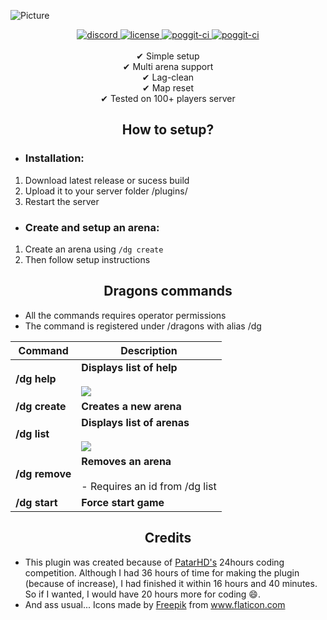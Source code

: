 ![Picture](https://i.ibb.co/7C2wWMC/Dragons.png)
<div align=center>
	<a href="https://discord.gg/uwBf2jS">
	        <img src="https://img.shields.io/discord/365202594932719616?color=blue&label=discord&style=for-the-badge" alt="discord">
	</a>
	<a href="https://github.com/GamakCZ/Dragons/blob/master/LICENSE">
	       <img src="https://img.shields.io/github/license/GamakCZ/Dragons?style=for-the-badge" alt="license">
	</a>
	<a href="https://poggit.pmmp.io/ci/GamakCZ/Dragons/Dragons">
	        <img src="https://poggit.pmmp.io/ci.shield/GamakCZ/Dragons/Dragons?style=for-the-badge" alt="poggit-ci">
	</a>
	<a href="https://poggit.pmmp.io/ci/GamakCZ/Dragons/Dragons">
	        <img src="https://poggit.pmmp.io/shield.state/Dragons?style=for-the-badge" alt="poggit-ci">
	</a>
<br><br>
✔ Simple setup<br>
✔ Multi arena support<br>
✔ Lag-clean<br>
✔ Map reset<br>
✔ Tested on 100+ players server
</div>

<div align="center">
	<h2>How to setup?</h2>
</div>

 - <h3>Installation:</h3>
 1. Download latest release or sucess build
 2. Upload it to your server folder /plugins/
 3. Restart the server

-  <h3>Create and setup an arena:</h3>
1. Create an arena using `/dg create`
2. Then follow setup instructions

<div align="center">
	<h2>Dragons commands</h2>
</div>

- All the commands requires operator permissions
- The command is registered under /dragons with alias /dg

| Command | Description |
| --- | --- |
| **/dg help** | **Displays list of help**<br><br>![](https://i.ibb.co/p2jnYmM/obrazek.png) |
| **/dg create** | **Creates a new arena** |
| **/dg list** | **Displays list of arenas**<br><br>![](https://i.ibb.co/QPPsz37/obrazek.png) |
| **/dg remove** | **Removes an arena**<br><br>- Requires an id from /dg list |
| **/dg start** | **Force start game** |

<div align="center">
	<h2>Credits</h2>
</div>

- This plugin was created because of [PatarHD's](https://www.youtube.com/user/Patarhd123) 24hours coding competition. Although I had 36 hours of time for making the plugin (because of increase), I had finished it within 16 hours and 40 minutes. So if I wanted, I would have 20 hours more for coding :smile:.
- And ass usual... Icons made by <a href="https://www.flaticon.com/authors/freepik" title="Freepik">Freepik</a> from <a href="https://www.flaticon.com/" title="Flaticon"> www.flaticon.com</a>
